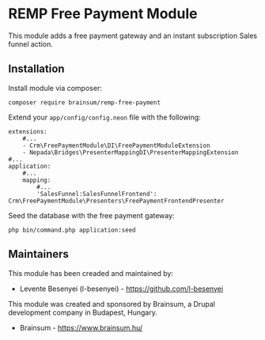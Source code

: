 REMP Free Payment Module
==

This module adds a free payment gateway and an instant subscription Sales funnel
 action.

Installation
--

Install module via composer:

```
composer require brainsum/remp-free-payment
```

Extend your `app/config/config.neon` file with the following:

```
extensions:
    #...
    - Crm\FreePaymentModule\DI\FreePaymentModuleExtension
    - Nepada\Bridges\PresenterMappingDI\PresenterMappingExtension
#...
application:
    #...
    mapping:
        #...
        'SalesFunnel:SalesFunnelFrontend': Crm\FreePaymentModule\Presenters\FreePaymentFrontendPresenter
```

Seed the database with the free payment gateway:

```
php bin/command.php application:seed
```

Maintainers
--

This module has been creaded and maintained by:

* Levente Besenyei (l-besenyei) - https://github.com/l-besenyei

This module was created and sponsored by Brainsum, a Drupal development company
in Budapest, Hungary.

 * Brainsum - https://www.brainsum.hu/
